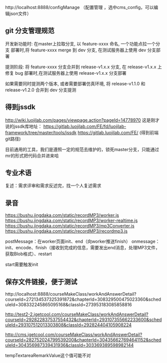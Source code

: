 http://localhost:8888/configManage  （配置管理 ，选中cms_config，可以编辑json文件）

## git 分支管理规范

开发新功能时:
在master上拉取分支, 以 feature-xxxx 命名, 一个功能点拉一个分支
部署时,将 feature-xxxx merge 到 dev 分支, 在测试服务器上使用 dev 分支部署

提测阶段:
将 feature-xxxx 分支合并到 release-v1.x.x 分支, 在 release-v1.x.x 上修复 bug
部署时,在测试服务器上使用 release-v1.x.x 分支部署

如果需要同时提测两个版本, 或者需要部署仿真环境, 将 release-v1.1.0 和 release-v1.2.0 合并到 dev 分支提测

## 得到jssdk
http://wiki.luojilab.com/pages/viewpage.action?pageId=14778970
这是刚才说的jssdk库地址：
https://gitlab.luojilab.com/FE/fd/luojilab-framework/tree/master/tools/jssdk 
https://gitlab.luojilab.com/FE/ (得到前端git路径)

目前通用的工具，我们是遵照一定的规范去维护的，锁死master分支，只能通过mr的形式把代码合并进来哈

## 专业术语
复述：需求评审和需求反述完，找一个人复述需求

## 录音
https://bushu.jingdaka.com/static/recordMP3/worker.js
https://bushu.jingdaka.com/static/recordMP3/worker-realtime.js
https://bushu.jingdaka.com/static/recordMP3/mp3Converter.js
https://bushu.jingdaka.com/static/recordMP3/recordmp3.js

postMessage：在worker页面init、end（向worker推送finish）
onmessage：init、encode、finish（接收到完成的信息，需要发出end消息，处理MP3文件，获取Blob格式）、restart

start需要触发init

## 保存文件链接，便于测试
http://localhost:8888/courseMakeClass/workAndAnswerDetail?courseId=272134537325391872&chapterId=308329500475023360&scheduleId=308332245865095168&classId=273953183085858816

http://test2-2.igetcool.com/courseMakeClass/workAndAnswerDetail?courseId=292822837537554432&chapterId=293107355662233600&scheduleId=293107512013303808&classId=292824404105908224

http://cms.igetcool.com/courseMakeClass/workAndAnswerDetail?courseId=282752024799539200&chapterId=304356627694641152&scheduleId=304356987339431936&classId=303369389598982144


tempTextareaRemarkValue这个值可能不对